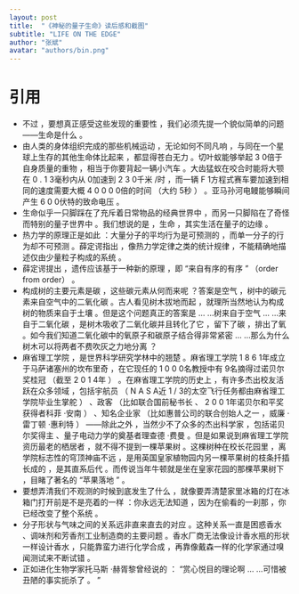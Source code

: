 ```yaml
---
layout: post
title:  "《神秘的量子生命》读后感和截图"
subtitle: "LIFE ON THE EDGE"
author: "张斌"
avatar: "authors/bin.png"
---
```


# 引用

* 不过 ，要想真正感受这些发现的重要性 ，我们必须先提一个貌似简单的问题 ——生命是什么 。
* 由人类的身体组织完成的那些机械运动 ，无论如何不同凡响 ，与同在一个星球上生存的其他生命体比起来 ，都显得苍白无力 。切叶蚁能够举起 3 0倍于自身质量的重物 ，相当于你要背起一辆小汽车 。大齿猛蚁在咬合时能将大颚在 0 . 1 3毫秒内从 0加速到 2 3 0千米 /时 ，而一辆 F 1方程式赛车要加速到相同的速度需要大概 4 0 0 0 0倍的时间 （大约 5秒 ） 。亚马孙河电鳗能够瞬间产生 6 0 0伏特的致命电压 。
* 生命似乎一只脚踩在了充斥着日常物品的经典世界中 ，而另一只脚陷在了奇怪而特别的量子世界中 。我们想说的是 ，生命 ，其实生活在量子的边缘 。
* 热力学的原理正是如此 ：大量分子的平均行为是可预测的 ，而单一分子的行为却不可预测 。薛定谔指出 ，像热力学定律之类的统计规律 ，不能精确地描述仅由少量粒子构成的系统 。
* 薛定谔提出 ，遗传应该基于一种新的原理 ，即 “来自有序的有序 ” （order from order） 。
* 构成树的主要元素是碳 ，这些碳元素从何而来呢 ？答案是空气 ，树中的碳元素来自空气中的二氧化碳 。古人看见树木拔地而起 ，就理所当然地认为构成树的物质来自于土壤 。但是这个问题真正的答案是 … …树来自于空气 … …来自于二氧化碳 ，是树木吸收了二氧化碳并且转化了它 ，留下了碳 ，排出了氧 。如今我们知道二氧化碳中的氧原子和碳原子结合得非常紧密 … …那么为什么树木可以将两者不费吹灰之力地分离 ？
* 麻省理工学院 ，是世界科学研究学林中的翘楚 。麻省理工学院 1 8 6 1年成立于马萨诸塞州的坎布里奇 ，在它现任的 1 0 0 0名教授中有 9名摘得过诺贝尔奖桂冠 （截至 2 0 1 4年 ） 。在麻省理工学院的历史上 ，有许多杰出校友活跃在众多领域 ，包括宇航员 （ N A S A近 1 / 3的太空飞行任务都由麻省理工学院毕业生掌舵 ） 、政客 （比如联合国前秘书长 、 2 0 0 1年诺贝尔和平奖获得者科菲 ·安南 ） 、知名企业家 （比如惠普公司的联合创始人之一 ，威廉 ·雷丁顿 ·惠利特 ） ——除此之外 ，当然少不了众多的杰出科学家 ，包括诺贝尔奖得主 、量子电动力学的奠基者理查德 ·费曼 。但是如果说到麻省理工学院资历最老的栖居者 ，就不得不提到一棵苹果树 。这棵树种在校长花园里 ，离学院标志性的穹顶神庙不远 ，是用英国皇家植物园内另一棵苹果树的枝条扦插长成的 ，是其直系后代 。而传说当年牛顿就是坐在皇家花园的那棵苹果树下 ，目睹了著名的 “苹果落地 ” 。
* 要想弄清我们不观测的时候到底发生了什么 ，就像要弄清楚家里冰箱的灯在冰箱门打开前是不是亮着的一样 ：你永远无法知道 ，因为在偷看的一刹那 ，你已经改变了整个系统 。
* 分子形状与气味之间的关系远非直来直去的对应 。这种关系一直是困惑香水 、调味剂和芳香剂工业制造商的主要问题 。香水厂商无法像设计香水瓶的形状一样设计香水 ，只能靠蛮力进行化学合成 ，再靠像戴森一样的化学家通过嗅闻测试来不断试错 。
* 正如进化生物学家托马斯 ·赫胥黎曾经说的 ： “赏心悦目的理论啊 … …可惜被丑陋的事实扼杀了 。 ”
